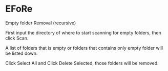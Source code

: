 # EFoRe

Empty folder Removal (recursive)

First input the directory of where to start scanning for empty folders, then click Scan.

A list of folders that is empty or folders that contains only empty folder will be listed down.

Click Select All and Click Delete Selected, those folders will be removed.
